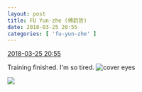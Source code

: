 ```yaml
---
layout: post
title: FU Yun-zhe (傅韵哲)
date: 2018-03-25 20:55
categories: [ 'fu-yun-zhe' ]
---
```


<div class="weibo-info">
  <a href="https://weibo.com/6505655408/G92WX4gI7">2018-03-25 20:55</a>
</div>

Training finished. I'm so tired. ![cover eyes](https://img.t.sinajs.cn/t4/appstyle/expression/ext/normal/3c/pcmoren_wu_org.png)

<!-- more -->

<a href="https://wx4.sinaimg.cn/mw690/0076h49Wgy1fppcwlfg58j30qq0hsgmy.jpg">
  <img class="weibo-pic-preview-h" src="https://wx4.sinaimg.cn/orj360/0076h49Wgy1fppcwlfg58j30qq0hsgmy.jpg" />
</a>
